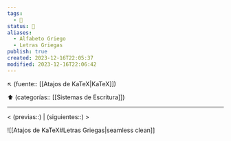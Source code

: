 ```yaml
---
tags:
  - 📓
status: 🌲
aliases:
  - Alfabeto Griego
  - Letras Griegas
publish: true
created: 2023-12-16T22:05:37
modified: 2023-12-16T22:06:42
---
```


↖ (fuente:: [[Atajos de KaTeX|KaTeX]])

⬆️ (categorías:: [[Sistemas de Escritura]])

---

< (previas::) | (siguientes::) >

![[Atajos de KaTeX#Letras Griegas|seamless clean]]
